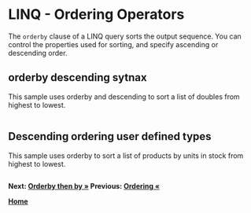 # LINQ - Ordering Operators

The `orderby` clause of a LINQ query sorts the output sequence. You can control the properties used for sorting, and specify ascending or descending order.

## orderby descending sytnax

This sample uses orderby and descending to sort a list of doubles from highest to lowest.

``` cs --region orderbydescending-syntax --source-file ../src/Orderings.cs --project ../src/Try101LinqSamples.csproj
```

## Descending ordering user defined types

This sample uses orderby to sort a list of products by units in stock from highest to lowest.

``` cs --region orderby-descending-type --source-file ../src/Orderings.cs --project ../src/Try101LinqSamples.csproj
```

**Next: [Orderby then by &raquo;](./orderings-3.md) Previous: [Ordering &laquo;](./orderings.md)**

**[Home](../README.md)**
